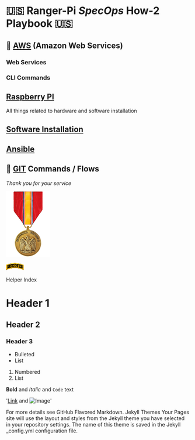# 🇺🇸 Ranger-Pi _SpecOps_ How-2 Playbook 🇺🇸


## 🚀 [AWS](/AWS/index.html) (Amazon Web Services)

### Web Services

### CLI Commands

## [Raspberry PI](/RaspberryPI/index.html)
All things related to hardware and software installation
## [Software Installation](/SOFTWARE/index.html)
## [Ansible](/SOFTWARE/ansible.md)

## 🚀 [GIT](/GIT/index.html) Commands / Flows

*_Thank you for your service_*

![ndm](./images/NDM.png)

![ranger](./thumbnail.png)

Helper Index

# Header 1
## Header 2
### Header 3

- Bulleted
- List

1. Numbered
2. List

**Bold** and _Italic_ and `Code` text

'[Link](url) and ![Image](src)'

For more details see GitHub Flavored Markdown.
Jekyll Themes
Your Pages site will use the layout and styles from the Jekyll theme you have selected in your repository settings. The name of this theme is saved in the Jekyll _config.yml configuration file.

